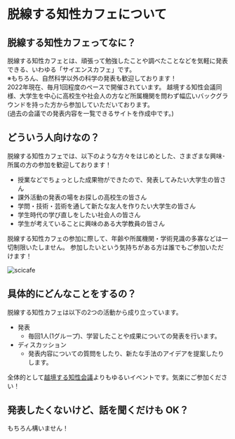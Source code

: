 # 脱線する知性カフェについて

## 脱線する知性カフェってなに？

脱線する知性カフェとは、頑張って勉強したことや調べたことなどを気軽に発表できる、いわゆる「サイエンスカフェ」です。  
※もちろん、自然科学以外の科学の発表も歓迎しております！  
2022年現在、毎月1回程度のペースで開催されています。
越境する知性会議同様、大学生を中心に高校生や社会人の方など所属機関を問わず幅広いバックグラウンドを持った方から参加していただいております。  
(過去の会議での発表内容を一覧できるサイトを作成中です。)

## どういう人向けなの？

脱線する知性カフェでは、以下のような方々をはじめとした、さまざまな興味･所属の方の参加を歓迎しております！

- 授業などでちょっとした成果物ができたので、発表してみたい大学生の皆さん
- 課外活動の発表の場をお探しの高校生の皆さん
- 学問・技術・芸術を通して新たな友人を作りたい大学生の皆さん
- 学生時代の学び直しをしたい社会人の皆さん
- 学生が考えていることに興味のある大学教員の皆さん

脱線する知性カフェの参加に際して、年齢や所属機関・学術見識の多寡などは一切制限いたしません。
参加したいという気持ちがある方は誰でもご参加いただけます！

![scicafe](https://images.unsplash.com/photo-1556761175-5973dc0f32e7?ixlib=rb-1.2.1&ixid=MnwxMjA3fDB8MHxzZWFyY2h8MTZ8fHNlbWluYXJ8ZW58MHx8MHx8&auto=format&fit=crop&w=500&q=60)

## 具体的にどんなことをするの？

脱線する知性カフェは以下の2つの活動から成り立っています。
- 発表
    - 毎回1人(1グループ)、学習したことや成果についての発表を行います。
- ディスカッション
    - 発表内容についての質問をしたり、新たな手法のアイデアを提案したりします。

全体的として[越境する知性会議](./ekkyo_about.md)よりもゆるいイベントです。気楽にご参加ください！

## 発表したくないけど、話を聞くだけも OK？

もちろん構いません！